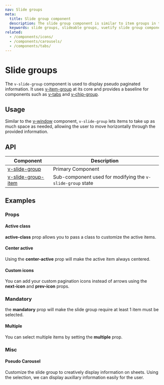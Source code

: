 ```yaml
---
nav: Slide groups
meta:
  title: Slide group component
  description: The slide group component is similar to item groups in that you can make selectable content out of elements but does so in a single line fashion.
  keywords: slide groups, slideable groups, vuetify slide group component, vue slide group component
related:
  - /components/icons/
  - /components/carousels/
  - /components/tabs/
---
```


# Slide groups

The `v-slide-group` component is used to display pseudo paginated information. It uses [v-item-group](/components/item-groups) at its core and provides a baseline for components such as [v-tabs](/components/tabs) and [v-chip-group](/components/chip-groups).

## Usage

Similar to the [v-window](/components/windows) component, `v-slide-group` lets items to take up as much space as needed, allowing the user to move horizontally through the provided information.

<example file="v-slide-group/usage" />

<entry />

## API

| Component | Description |
| - | - |
| [v-slide-group](/api/v-slide-group/) | Primary Component |
| [v-slide-group-item](/api/v-slide-group-item/) | Sub-component used for modifying the `v-slide-group` state |

<api-inline hide-links />

## Examples

### Props

#### Active class

**active-class** prop allows you to pass a class to customize the active items.

<example file="v-slide-group/prop-active-class" />

#### Center active

Using the **center-active** prop will make the active item always centered.

<example file="v-slide-group/prop-center-active" />

#### Custom icons

You can add your custom pagination icons instead of arrows using the **next-icon** and **prev-icon** props.

<example file="v-slide-group/prop-custom-icons" />

### Mandatory

the **mandatory** prop will make the slide group require at least 1 item must be selected.

<example file="v-slide-group/prop-mandatory" />

#### Multiple

You can select multiple items by setting the **multiple** prop.

<example file="v-slide-group/prop-multiple" />

### Misc

#### Pseudo Carousel

Customize the slide group to creatively display information on sheets. Using the selection, we can display auxillary information easily for the user.

<example file="v-slide-group/misc-pseudo-carousel" />
